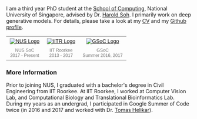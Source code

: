 I am a third year PhD student at the [School of Computing](https://www.comp.nus.edu.sg/), National University of Singapore, advised by Dr. [Harold Soh](https://haroldsoh.com/). I primarily work on deep generative models. For details, please take a look at my [CV](https://drive.google.com/open?id=1T9tMY1NQQTTFE2sIYXjuVDUIufE5xXB6) and my [Github profile](https://github.com/abdulfatir).

<style type="text/css">
.tg  {border-collapse:collapse;border-spacing:0;}
.tg td{font-family:Helvetica, Arial, sans-serif;font-size:12px;padding:5px 10px;overflow:hidden;word-break:normal;color:#777;text-align: center;}
.tg th{font-family:Helvetica, Arial, sans-serif;font-size:14px;font-weight:normal;padding:5px 10px;overflow:hidden;word-break:normal;}
.tg .tg-xldj{border-color:inherit;text-align:left}
</style>

<table>
  <tr class="tg">
    <th><a href="https://www.comp.nus.edu.sg/" target="_blank"><img style="width: auto; height: auto; max-height: 80px;" 
        src="{{site.base}}/images/logos/nus.jpg" alt="NUS Logo"/></a></th>
    <th><a href="https://www.iitr.ac.in/" target="_blank"><img style="width: auto; height: auto; max-height: 80px;" 
        src="{{site.base}}/images/logos/iitr.jpg" alt="IITR Logo"/></a></th>
    <th><a href="https://summerofcode.withgoogle.com/" target="_blank"><img style="width: auto; height: auto; max-height: 80px;" 
        src="{{site.base}}/images/logos/gsoc.png" alt="GSoC Logo"/></a></th>
  </tr>
  <tr class="tg">
    <td>NUS SoC<br/>2017 - Present</td>
    <td>IIT Roorkee<br/>2013 - 2017</td>
    <td>GSoC<br/>Summer 2016, 2017</td>
  </tr>
</table>

### More Information

Prior to joining NUS, I graduated with a bachelor's degree in Civil Engineering from IIT Roorkee. At IIT Roorkee, I worked at Computer Vision Lab, and Computational Biology and Translational Bioinformatics Lab. During my years as an undergrad, I participated in Google Summer of Code twice (in 2016 and 2017 and worked with Dr. [Tomas Helikar](http://helikarlab.org/)).
